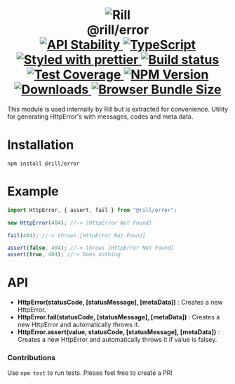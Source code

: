 <h1 align="center">
  <!-- Logo -->
  <img src="https://raw.githubusercontent.com/rill-js/rill/master/Rill-Icon.jpg" alt="Rill"/>
  <br/>
  @rill/error
	<br/>

  <!-- Stability -->
  <a href="https://nodejs.org/api/documentation.html#documentation_stability_index">
    <img src="https://img.shields.io/badge/stability-stable-brightgreen.svg" alt="API Stability"/>
  </a>
  <!-- TypeScript -->
  <a href="http://typescriptlang.org">
    <img src="https://img.shields.io/badge/%3C%2F%3E-typescript-blue.svg" alt="TypeScript"/>
  </a>
  <!-- Prettier -->
  <a href="https://github.com/prettier/prettier">
    <img src="https://img.shields.io/badge/styled_with-prettier-ff69b4.svg" alt="Styled with prettier"/>
  </a>
  <!-- Travis build -->
  <a href="https://travis-ci.org/rill-js/@rill/error">
  <img src="https://img.shields.io/travis/rill-js/@rill/error.svg" alt="Build status"/>
  </a>
  <!-- Coveralls coverage -->
  <a href="https://coveralls.io/github/rill-js/@rill/error">
    <img src="https://img.shields.io/coveralls/rill-js/@rill/error.svg" alt="Test Coverage"/>
  </a>
  <!-- NPM version -->
  <a href="https://npmjs.org/package/@rill/error">
    <img src="https://img.shields.io/npm/v/@rill/error.svg" alt="NPM Version"/>
  </a>
  <!-- Downloads -->
  <a href="https://npmjs.org/package/@rill/error">
    <img src="https://img.shields.io/npm/dm/@rill/error.svg" alt="Downloads"/>
  </a>
  <!-- Size -->
  <a href="https://npmjs.org/package/@rill/error">
    <img src="https://img.shields.io/badge/size-766b-green.svg" alt="Browser Bundle Size"/>
  </a>
</h1>

This module is used internally by Rill but is extracted for convenience.
Utility for generating HttpError's with messages, codes and meta data.

# Installation

```console
npm install @rill/error
```

# Example
```javascript
import HttpError, { assert, fail } from "@rill/error";

new HttpError(404); //-> [HttpError Not Found]

fail(404); //-> throws [HttpError Not Found]

assert(false, 404); //-> throws [HttpError Not Found]
assert(true, 404); //-> Does nothing
```

# API
+ **HttpError(statusCode, [statusMessage], [metaData])** : Creates a new HttpError.
+ **HttpError.fail(statusCode, [statusMessage], [metaData])** : Creates a new HttpError and automatically throws it.
+ **HttpError.assert(value, statusCode, [statusMessage], [metaData])** : Creates a new HttpError and automatically throws it if value is falsey.

### Contributions

Use `npm test` to run tests.
Please feel free to create a PR!
